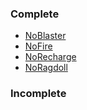 <h3>Complete</h3>
<ul>
	<li><a href='NoBlaster'>NoBlaster</a></li>
	<li><a href='NoFire'>NoFire</a></li>
	<li><a href='NoRecharge'>NoRecharge</a></li>
	<li><a href='NoRagdoll'>NoRagdoll</a></li>
</ul>
<h3>Incomplete</h3>
<ul>
</ul>

